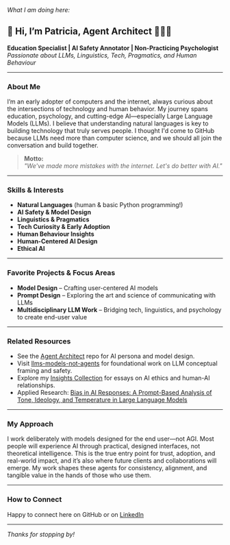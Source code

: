 *What I am doing here:*

## 🌱 Hi, I’m Patricia, Agent Architect 🕵️‍♀️🔎

**Education Specialist | AI Safety Annotator | Non-Practicing Psychologist**  
_Passionate about LLMs, Linguistics, Tech, Pragmatics, and Human Behaviour_

---

### About Me

I’m an early adopter of computers and the internet, always curious about the intersections of technology and human behavior. My journey spans education, psychology, and cutting-edge AI—especially Large Language Models (LLMs). I believe that understanding natural languages is key to building technology that truly serves people. I thought I'd come to GitHub because LLMs need more than computer science, and we should all join the conversation and build together.

> **Motto:**  
> _"We've made more mistakes with the internet. Let's do better with AI."_

---

### Skills & Interests

- **Natural Languages** (human & basic Python programming!)
- **AI Safety & Model Design**
- **Linguistics & Pragmatics**
- **Tech Curiosity & Early Adoption**
- **Human Behaviour Insights**
- **Human-Centered AI Design**
- **Ethical AI** 

---

### Favorite Projects & Focus Areas

- **Model Design** – Crafting user-centered AI models  
- **Prompt Design** – Exploring the art and science of communicating with LLMs  
- **Multidisciplinary LLM Work** – Bridging tech, linguistics, and psychology to create end-user value

---

### Related Resources

- See the [Agent Architect](https://github.com/patriciaschaffer/agent-architect/blob/main/archetypes.md) repo for AI persona and model design.  
- Visit [llms-models-not-agents](https://github.com/patriciaschaffer/llm-models-not-agents) for foundational work on LLM conceptual framing and safety.
- Explore my [Insights Collection](https://github.com/patriciaschaffer/about_me/blob/main/insights/README.md) for essays on AI ethics and human-AI relationships.
- Applied Research: [Bias in AI Responses: A Prompt-Based Analysis of Tone, Ideology, and Temperature in Large Language Models](https://github.com/patriciaschaffer/about_me/tree/main/research)

---

### My Approach

I work deliberately with models designed for the end user—not AGI. Most people will experience AI through practical, designed interfaces, not theoretical intelligence. This is the true entry point for trust, adoption, and real-world impact, and it’s also where future clients and collaborations will emerge. My work shapes these agents for consistency, alignment, and tangible value in the hands of those who use them.

---

### How to Connect

Happy to connect here on GitHub or on [LinkedIn](https://www.linkedin.com/in/patriciaschaffer)

---

_Thanks for stopping by!_

